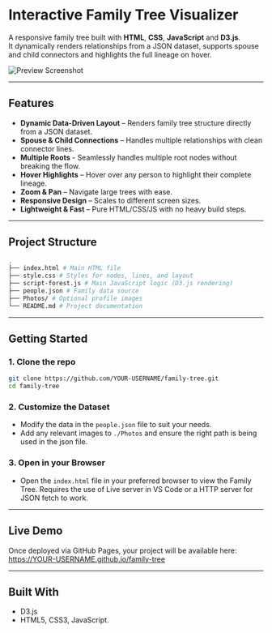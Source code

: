 # Interactive Family Tree Visualizer

A responsive family tree built with **HTML**, **CSS**, **JavaScript** and **D3.js**.  
It dynamically renders relationships from a JSON dataset, supports spouse and child connectors and highlights the full lineage on hover.

![Preview Screenshot](./preview.png) <!-- Replace with an actual screenshot if available -->

---

## Features

- **Dynamic Data-Driven Layout** – Renders family tree structure directly from a JSON dataset.
- **Spouse & Child Connections** – Handles multiple relationships with clean connector lines.
- **Multiple Roots** - Seamlessly handles multiple root nodes without breaking the flow.
- **Hover Highlights** – Hover over any person to highlight their complete lineage.
- **Zoom & Pan** – Navigate large trees with ease.
- **Responsive Design** – Scales to different screen sizes.
- **Lightweight & Fast** – Pure HTML/CSS/JS with no heavy build steps.

---

## Project Structure
```bash
.
├── index.html # Main HTML file
├── style.css # Styles for nodes, lines, and layout
├── script-forest.js # Main JavaScript logic (D3.js rendering)
├── people.json # Family data source
├── Photos/ # Optional profile images
└── README.md # Project documentation
```

---

## Getting Started

### 1. Clone the repo
```bash
git clone https://github.com/YOUR-USERNAME/family-tree.git
cd family-tree
```

### 2. Customize the Dataset
- Modify the data in the ```people.json``` file to suit your needs.
- Add any relevant images to ```./Photos``` and ensure the right path is being used in the json file.

### 3. Open in your Browser
- Open the ```index.html``` file in your preferred browser to view the Family Tree. Requires the use of Live server in VS Code or a HTTP server for JSON fetch to work.
---

## Live Demo
Once deployed via GitHub Pages, your project will be available here:
https://YOUR-USERNAME.github.io/family-tree

---

## Built With
- D3.js
- HTML5, CSS3, JavaScript.